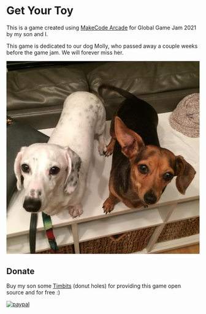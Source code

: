 # Get Your Toy

This is a game created using [MakeCode Arcade](https://arcade.makecode.com) for Global Game Jam 2021 by my son and I.

This game is dedicated to our dog Molly, who passed away a couple weeks before the game jam.
We will forever miss her.

![Molly and Huey](docs/Images/MollyAndHuey.jpg)

## Donate

Buy my son some [Timbits](https://www.google.com/search?q=timbits) (donut holes) for providing this game open source and for free :)

[![paypal](https://www.paypalobjects.com/en_US/i/btn/btn_donateCC_LG.gif)](https://www.paypal.me/deadlydogDan/5USD)
